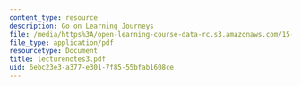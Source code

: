 ```yaml
---
content_type: resource
description: Go on Learning Journeys
file: /media/https%3A/open-learning-course-data-rc.s3.amazonaws.com/15-974-leadership-lab-spring-2003/6ebc23e3a377e3017f8555bfab1608ce_lecturenotes3.pdf
file_type: application/pdf
resourcetype: Document
title: lecturenotes3.pdf
uid: 6ebc23e3-a377-e301-7f85-55bfab1608ce
---
```

